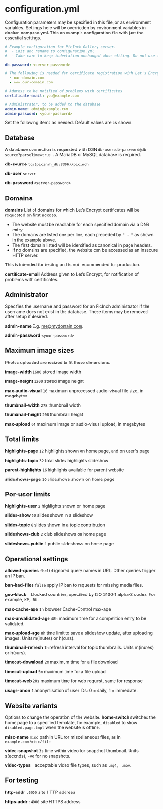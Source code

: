 # configuration.yml
Configuration parameters may be specified in this file, or as environment variables. Settings here will be overridden by environment variables in docker-compose.yml.
This an example configuration file with just the essential settings.  

```yml
# Example configuration for PicInch Gallery server.
#  - Edit and rename to configuration.yml
#  - Take care to keep indentation unchanged when editing. Do not use tabs.

db-password: <server password>

# The following is needed for certificate registration with Let's Encrypt domains:
  - our-domain.com
  - www.our-domain.com

# Address to be notified of problems with certificates
certificate-email: you@example.com

# Administrator, to be added to the database
admin-name: admin@example.com
admin-password: <your-password>
```

Set the following items as needed. Default values are as shown.
## Database
A database connection is requested with DSN `db-user:db-password@db-source?parseTime=true `. A MariaDB or MySQL database is required.

**db-source** `tcp(picinch_db:3306)/picinch`

**db-user** `server`

**db-password** `<server-password>`

## Domains
**domains** List of domains for which Let’s Encrypt certificates will be requested on first access.
- The website must be reachable for each specified domain via a DNS entry. 
- The domains are listed one per line, each preceded by `" - "` as shown in the example above.
- The first domain listed will be identified as canonical in page headers.
- If no domains are specified, the website can be accessed as an insecure HTTP server.

This is intended for testing and is not recommended for production.

**certificate-email** Address given to Let’s Encrypt, for notification of problems with certificates.

## Administrator
Specifies the username and password for an PicInch administrator if the username does not exist in the database. These items may be removed after setup if desired.

**admin-name** E.g. me@mydomain.com.

**admin-password** `<your-password>`

## Maximum image sizes
Photos uploaded are resized to fit these dimensions.

**image-width**  `1600` stored image width

**image-height** `1200` stored image height

**max-audio-visual** `16` maximum unprocessed audio-visual file size, in megabytes

**thumbnail-width** `278` thumbnail width

**thumbnail-height** `208` thumbnail height

**max-upload** `64` maximum image or audio-visual upload, in megabytes

## Total limits
**highlights-page** `12` highlights shown on home page, and on user's page

**highlights-topic** `32` total slides highlights slideshow

**parent-highlights** `16` highlights available for parent website

**slideshows-page** `16` slideshows shown on home page

## Per-user limits
**highlights-user** `2` highlights shown on home page

**slides-show** `50` slides shown in a slideshow

**slides-topic** `8` slides shown in a topic contribution

**slideshows-club** `2` club slideshows on home page

**slideshows-public** `1` public slideshows on home page

## Operational settings
**allowed-queries** `fbclid` ignored query names in URL. Other queries trigger an IP ban.

**ban-bad-files** `false` apply IP ban to requests for missing media files.

**geo-block** ` ` blocked countries, specified by ISO 3166-1 alpha-2 codes. For example, `KP, RU`.

**max-cache-age** `1h` browser Cache-Control max-age

**max-unvalidated-age** `48h` maximum time for a competition entry to be validated.

**max-upload-age** `8h` time limit to save a slideshow update, after uploading images. Units m(inutes) or h(ours).

**thumbnail-refresh** `1h` refresh interval for topic thumbnails. Units m(inutes) or h(ours).

**timeout-download** `2m` maximum time for a file download

**timeout-upload** `5m` maximum time for a file upload

**timeout-web** `20s` maximum time for web request, same for response

**usage-anon** `1` anonymisation of user IDs: 0 = daily, 1 = immediate.

## Website variants
Options to change the operation of the website.
**home-switch** switches the home page to a specified template, for example, `disabled` to show `disabled.page.tmpl` when the website is offline.

**misc-name** `misc` path in URL for miscellaneous files, as in `example.com/misc/file`

**video-snapshot** `3s` time within video for snapshot thumbnail. Units s(econds), -ve for no snapshots.

**video-types** ` ` acceptable video file types, such as `.mp4, .mov`.

## For testing
**http-addr** `:8000` site HTTP address

**https-addr** `:4000` site HTTPS address
